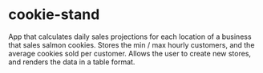 # cookie-stand

App that calculates daily sales projections for each location of a business that sales salmon cookies. Stores the min / max hourly customers, and the average cookies sold per customer. Allows the user to create new stores, and renders the data in a table format.
